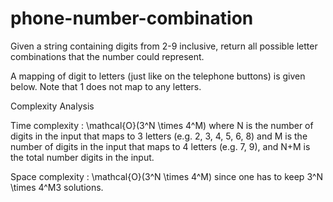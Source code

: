 # phone-number-combination
Given a string containing digits from 2-9 inclusive, return all possible letter combinations that the number could represent.

A mapping of digit to letters (just like on the telephone buttons) is given below. Note that 1 does not map to any letters.

Complexity Analysis

Time complexity : \mathcal{O}(3^N \times 4^M) where N is the number of digits in the input that maps to 3 letters (e.g. 2, 3, 4, 5, 6, 8) and M is the number of digits in the input that maps to 4 letters (e.g. 7, 9), and N+M is the total number digits in the input.

Space complexity : \mathcal{O}(3^N \times 4^M) since one has to keep 3^N \times 4^M3 solutions.

